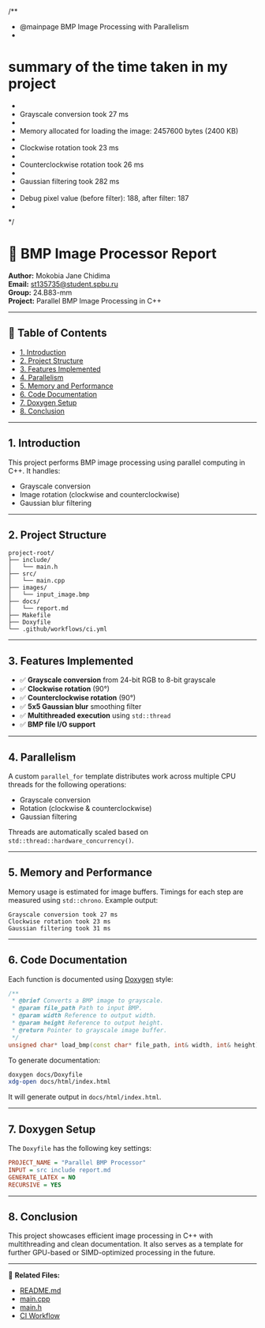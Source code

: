/**
 * @mainpage BMP Image Processing with Parallelism
 *
 # summary of the time taken in my project
 *
 * Grayscale conversion took 27 ms
 *
 * Memory allocated for loading the image: 2457600 bytes (2400 KB)
 *
 * Clockwise rotation took 23 ms
 *
 * Counterclockwise rotation took 26 ms
 *
 * Gaussian filtering took 282 ms
 *
 * Debug pixel value (before filter): 188, after filter: 187
 *
 */
# 📘 BMP Image Processor Report

**Author:** Mokobia Jane Chidima  
**Email:** st135735@student.spbu.ru  
**Group:** 24.B83-mm  
**Project:** Parallel BMP Image Processing in C++

---

## 📑 Table of Contents

- [1. Introduction](#1-introduction)
- [2. Project Structure](#2-project-structure)
- [3. Features Implemented](#3-features-implemented)
- [4. Parallelism](#4-parallelism)
- [5. Memory and Performance](#5-memory-and-performance)
- [6. Code Documentation](#6-code-documentation)
- [7. Doxygen Setup](#7-doxygen-setup)
- [8. Conclusion](#8-conclusion)

---

## 1. Introduction

This project performs BMP image processing using parallel computing in C++. It handles:

- Grayscale conversion
- Image rotation (clockwise and counterclockwise)
- Gaussian blur filtering

---

## 2. Project Structure

```
project-root/
├── include/
│   └── main.h
├── src/
│   └── main.cpp
├── images/
│   └── input_image.bmp
├── docs/
│   └── report.md
├── Makefile
├── Doxyfile
└── .github/workflows/ci.yml
```

---

## 3. Features Implemented

- ✅ **Grayscale conversion** from 24-bit RGB to 8-bit grayscale
- ✅ **Clockwise rotation** (90°)
- ✅ **Counterclockwise rotation** (90°)
- ✅ **5x5 Gaussian blur** smoothing filter
- ✅ **Multithreaded execution** using `std::thread`
- ✅ **BMP file I/O support**

---

## 4. Parallelism

A custom `parallel_for` template distributes work across multiple CPU threads for the following operations:

- Grayscale conversion
- Rotation (clockwise & counterclockwise)
- Gaussian filtering

Threads are automatically scaled based on `std::thread::hardware_concurrency()`.

---

## 5. Memory and Performance

Memory usage is estimated for image buffers. Timings for each step are measured using `std::chrono`. Example output:

```text
Grayscale conversion took 27 ms
Clockwise rotation took 23 ms
Gaussian filtering took 31 ms
```

---

## 6. Code Documentation

Each function is documented using [Doxygen](https://www.doxygen.nl/manual/docblocks.html) style:

```cpp
/**
 * @brief Converts a BMP image to grayscale.
 * @param file_path Path to input BMP.
 * @param width Reference to output width.
 * @param height Reference to output height.
 * @return Pointer to grayscale image buffer.
 */
unsigned char* load_bmp(const char* file_path, int& width, int& height);
```

To generate documentation:

```bash
doxygen docs/Doxyfile
xdg-open docs/html/index.html
```

It will generate output in `docs/html/index.html`.

---

## 7. Doxygen Setup

The `Doxyfile` has the following key settings:

```ini
PROJECT_NAME = "Parallel BMP Processor"
INPUT = src include report.md
GENERATE_LATEX = NO
RECURSIVE = YES
```

---

## 8. Conclusion

This project showcases efficient image processing in C++ with multithreading and clean documentation. It also serves as a template for further GPU-based or SIMD-optimized processing in the future.

---

🔗 **Related Files:**

- [README.md](./README.md)
- [main.cpp](./src/main.cpp)
- [main.h](./include/main.h)
- [CI Workflow](./.github/workflows/ci.yml)
